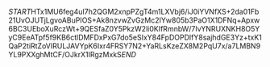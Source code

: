 $START$HTx1MU6feg4uI7h2QGM2xnpPZgT4m1LXVbj6/iJ0iYVNfXS+2da01Fb21UvOJUTjLgvoABuPIOS+Ak8nzvwZvGzMc2IYw805b3PaO1X1DFNq+Apxw6BC3UEboXuRczWt+9QESfaZ0Y5PkzW2li0KIfRmnbW/7IvYNRUXNKH8O5YyC9EeATpf5f9KB6ctlDMFDxPxG7do5eSIxY84FpDOPDlfY8sajhdGE3Yz+txK1QaP2tiRtZoVIRULJAVYpK6Ixr4FRSY7N2+YaRLsKzeZX8M2PqU7x/a7LMBN9YL9PXXghMtCF/OJkrX1IRgzMxkS$END$